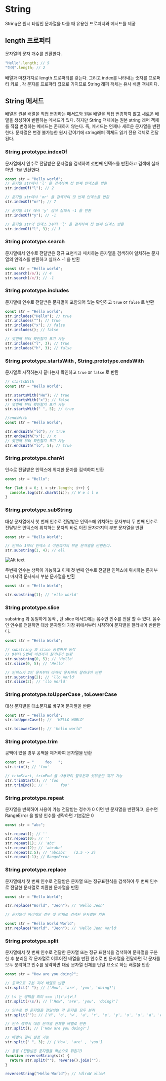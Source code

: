 # String

String은 원시 타입인 문자열을 다룰 때 유용한 프로퍼티와 메서드를 제공

## length 프로퍼티

문자열의 문자 개수를 반환한다.

```js
"Hello".length; // 5
"하이".length; // 2
```

배열과 마찬가지로 length 프로퍼티를 갖는다. 그리고 index를 나타내는 숫자를 프로퍼티 키로 , 각 문자를 프로퍼티 값으로 가지므로 String 래퍼 객체는 유사 배열 객체이다.

## String 메서드

배열은 원본 배열을 직접 변경하는 메서드와 원본 배열을 직접 변경하지 않고 새로운 배열을 생성하여 반환하는 메서드가 있다.
하지만 String 객체에는 원본 string 래퍼 객체를 직접 변경하는 메서드는 존재하지 않는다.
즉, 메서드는 언제나 새로운 문자열을 반환한다.
문자열은 변경 불가능한 원시 값이기에 string래퍼 객체도 읽기 전용 객체로 전달된다.

### String.prototype.indexOf

문자열에서 인수로 전달받은 문자열을 검색하여 첫번째 인덱스를 반환하고 검색에 실패하면 -1을 반환한다.

```js
const str = "Hello world";
// 문자열 str에서 'l' 을 검색하여 첫 번째 인덱스를 반환
str.indexOf("l"); // 2

// 문자열 str에서 'or' 을 검색하여 첫 번째 인덱스를 반환
str.indexOf("or"); // 7

// 문자열 str 에서 'y' 검색 실패시 -1 을 반환
str.indexOf("y"); // -1

// 문자열 str의 인덱스 3부터 'l' 을 검삭하여 첫 번째 인덱스 반환
str.indexOf("l", 3); // 3
```

### String.prototype.search

문자열에서 인수로 전달받은 정규 표현식과 매치하는 문자열을 검색하여 일치하는 문자열의 인덱스를 반환하고 실패스 -1 을 반환

```js
const str = "Hello world";
str.search(/o/); // 4
str.search(/x/); // -1
```

### String.prototype.includes

문자열에 인수로 전달받은 문자열이 포함되어 있는 확인하고 `true` or `false` 로 반환

```js
const str = "Hello world";
str.includes("Hello"); // true
str.includes(""); // true
str.includes("x"); // false
str.includes(); // false

// 몇번째 부터 확인할지 표기 가능
str.includes("l", 3); // true
str.includes("h", 3); // false
```

### String.prototype.startsWith , String.prototype.endsWith

문자열로 시작하는지 끝나는지 확인하고 `true` or `false` 로 반환

```js
// startsWith
const str = "Hello World";

str.startsWith("He"); // true
str.startsWith("x"); // false
// 몇번째 부터 확인할지 표기 가능
str.startsWith(" ", 5); // true

//endsWith
const str = "Hello World";

str.endsWith("ld"); // true
str.endsWith("x"); // x
// 몇번째 부터 확인할지 표기 가능
str.endsWith("lo", 5); // true
```

### String.prototype.charAt

인수로 전달받은 인덱스에 위치한 문자를 검색하여 반환

```js
const str = "Hello";

for (let i = 0; i < str.length; i++) {
  console.log(str.charAt(i)); // H e l l o
}
```

### String.prototype.subString

대상 문자열에서 첫 번째 인수로 전달받은 인덱스에 위치하는 문자부터 두 번째 인수로 전달받은 인덱스에 위치하는 문자의 바로 이전 문자까지의 부분 문자열을 반환

```js
const str = "Hello World";

// 인덱스 1부터 인덱스 4 이전까지의 부분 문자열을 반환한다.
str.substring(1, 4); // ell
```

![Alt text](image-2.png)

두번째 인수는 생략이 가능하고 이때 첫 번째 인수로 전달한 인덱스에 위치하는 문자부터 마지막 문자까지 부분 문자열을 반환

```js
const str = "Hello World";

str.substring(1); // 'ello world'
```

### String.prototype.slice

substring 과 동일하게 동작 , 단 slice 메서드에는 음수인 인수를 전달 할 수 있다.
음수인 인수를 전달하면 대상 문자열의 가장 뒤에서부터 시작하여 문자열을 잘라내어 반환한다.

```js
const str = "Hello World";

// substring 과 slice 동일하게 동작
// 0부터 5번째 이전까지 잘라내어 반환
str.substring(0, 5); // 'Hello'
str.slice(0, 5); // 'Hello'

// 인덱스가 2인 문자부터 마지막 문자까지 잘라내어 반환
str.substring(2); // 'llo World'
str.slice(2); // 'llo World'
```

### String.prototype.toUpperCase , toLowerCase

대상 문자열을 대소문자로 바꾸어 문자열을 반환

```js
const str = "Hello World";
str.toUpperCase(); //  'HELLO WORLD'

str.toLowerCase(); // 'hello world'
```

### String.prototype.trim

공백이 있을 경우 공백을 제거하여 문자열을 반환

```js
const str = "     foo   ";
str.trim(); // 'foo'

// trimStart, trimEnd 를 사용하여 앞부분과 뒷부분만 제거 가능
str.trimStart(); // 'foo      '
str.trimEnd(); // '      foo'
```

### String.prototype.repeat

문자열을 반복하여 사용이 가능
전달받는 정수가 0 이면 빈 문자열을 반환하고, 음수면 RangeError 을 발생
인수를 생략하면 기본값은 0

```js
const str = "abc";

str.repeat(); // ''
str.repeat(0); // ''
str.repeat(1); // 'abc'
str.repeat(2); // 'abcabc'
str.repeat(2.5); // 'abcabc'   (2.5 -> 2)
str.repeat(-1); // RangeError
```

### String.prototype.replace

문자열에서 첫 번째 인수로 전달받은 문자열 또는 정규표현식을 검색하여 두 번째 인수로 전달한 문자열로 치환한 문자열을 반환

```js
const str = "Hello World";

str.replace("World", "Jeon"); // 'Hello Jeon'

// 문자열이 여러개일 경우 첫 번째로 검색된 문자열만 치환

const str = "Hello World World";
str.replace("World", "Jeon"); // 'Hello Jeon World'
```

### String.prototype.split

문자열에서 첫 번째 인수로 전달한 문자열 또는 정규 표현식을 검색하여 문자열을 구분한 후 분리된 각 문자열로 이루어진 배열을 반환
인수로 빈 문자열을 전달하면 각 문자를 모두 분리하고 인수를 생략하면 대상 문자열 전체를 단일 요소로 하는 배열을 반환

```js
const str = "How are you doing?";

// 공백으로 구분 지어 배열로 반환
str.split(" "); // ['How', 'are', 'you', 'doing?']

// \s 는 공백을 의미 === \t\r\n\v\f
str.split(/\s/); // ['How', 'are', 'you', 'doing?']

// 인수로 빈 문자열을 전달하면 각 문자를 모두 분리
str.split(""); // ['H', 'o', 'w', 'a', 'r', 'e', 'y', 'o', 'u', 'd', 'o', 'i', 'n', 'g', '?']

// 인수 생략시 대장 문자열 전체를 배열로 반환
str.split(); // ['How are you doing?']

// 배열의 길이 설정 가능
str.split(" ", 3); // ['How', 'are' , 'you']

// 응용 (전달받은 문자열을 역순으로 뒤집기)
function reverseString(str) {
  return str.split(""), reverse().join("");
}

reverseString("Hello World"); // !dlroW olleH
```
